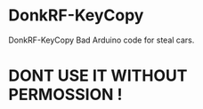 # DonkRF-KeyCopy
DonkRF-KeyCopy Bad Arduino code for steal cars. 
# DONT USE IT WITHOUT PERMOSSION !
